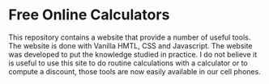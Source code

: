 # Free Online Calculators

This repository contains a website that provide a number of useful tools.
The website is done with Vanilla HMTL, CSS and Javascript.
The website was developed to put the knowledge studied in practice. I do not believe it is useful to use this 
site to do routine calculations with a calculator or to compute a discount, those tools are now easily available in our cell phones.

